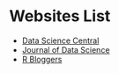 # Websites List

- [Data Science Central](https://www.datasciencecentral.com/)
- [Journal of Data Science](http://jds-online.com/)
- [R Bloggers](https://www.r-bloggers.com/)
